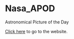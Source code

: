 # Nasa_APOD
Astronomical Picture of the Day

<a href="https://salty-reaches-73833.herokuapp.com/">Click here</a> to go to the website.
